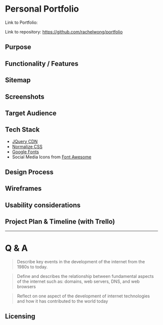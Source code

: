 # Personal Portfolio

Link to Portfolio: 

Link to repository: https://github.com/rachelwong/portfolio

## Purpose

## Functionality / Features

## Sitemap

## Screenshots

## Target Audience

## Tech Stack
* [JQuery CDN](http://code.jquery.com/)
* [Normalize CSS](https://github.com/necolas/normalize.css/)
* [Google Fonts](https://fonts.google.com)
* Social Media Icons from [Font Awesome](https://fontawesome.com)

## Design Process

## Wireframes

## Usability considerations

## Project Plan & Timeline (with Trello)

___

# Q & A

> Describe key events in the development of the internet from the 1980s to today.

> Define and describes the relationship between fundamental aspects of the internet such as: domains, web servers, DNS, and web browsers

> Reflect on one aspect of the development of internet technologies and how it has contributed to the world today

## Licensing
